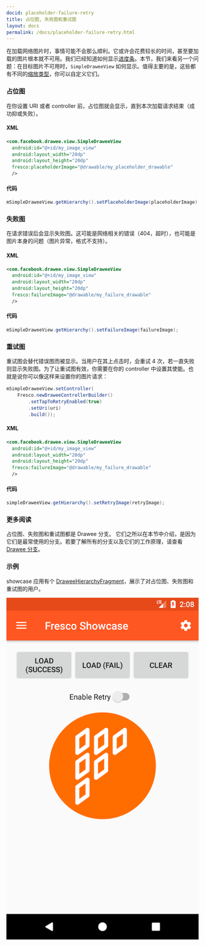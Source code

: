 ```yaml
---
docid: placeholder-failure-retry
title: 占位图, 失败图和重试图
layout: docs
permalink: /docs/placeholder-failure-retry.html
---
```


在加载网络图片时，事情可能不会那么顺利。它或许会花费较长的时间，甚至要加载的图片根本就不可用。我们已经知道如何显示[进度条](progress-bars.html)。本节，我们来看另一个问题：在目标图片不可用时，`SimpleDraweeView` 如何显示。值得主要的是，这些都有不同的[缩放类型](scaletypes.html)，你可以自定义它们。

### 占位图

在你设置 URI 或者 controller 前，占位图就会显示，直到本次加载请求结束（成功抑或失败）。

#### XML

```xml
<com.facebook.drawee.view.SimpleDraweeView
  android:id="@+id/my_image_view"
  android:layout_width="20dp"
  android:layout_height="20dp"
  fresco:placeholderImage="@drawable/my_placeholder_drawable"
  />
```

#### 代码

```java
mSimpleDraweeView.getHierarchy().setPlaceholderImage(placeholderImage);
```

### 失败图

在请求错误后会显示失败图。这可能是网络相关的错误（404，超时），也可能是图片本身的问题（图片异常，格式不支持）。

#### XML

```xml
<com.facebook.drawee.view.SimpleDraweeView
  android:id="@+id/my_image_view"
  android:layout_width="20dp"
  android:layout_height="20dp"
  fresco:failureImage="@drawable/my_failure_drawable"
  />
```

#### 代码

```java
mSimpleDraweeView.getHierarchy().setFailureImage(failureImage);
```

### 重试图

重试图会替代错误图而被显示。当用户在其上点击时，会重试 4 次，若一直失败则显示失败图。为了让重试图有效，你需要在你的 controller 中设置其使能。也就是说你可以像这样来设置你的图片请求：

```java
mSimpleDraweeView.setController(
    Fresco.newDraweeControllerBuilder()
        .setTapToRetryEnabled(true)
        .setUri(uri)
        .build());
```

#### XML

```xml
<com.facebook.drawee.view.SimpleDraweeView
  android:id="@+id/my_image_view"
  android:layout_width="20dp"
  android:layout_height="20dp"
  fresco:failureImage="@drawable/my_failure_drawable"
  />
```

#### 代码

```java
simpleDraweeView.getHierarchy().setRetryImage(retryImage);
```

### 更多阅读

占位图、失败图和重试图都是 Drawee 分支。 它们之所以在本节中介绍，是因为它们是最常使用的分支。若要了解所有的分支以及它们的工作原理，请查看 [Drawee 分支](drawee-branches.html)。

### 示例

showcase 应用有个 [DraweeHierarchyFragment](https://github.com/facebook/fresco/blob/master/samples/showcase/src/main/java/com/facebook/fresco/samples/showcase/drawee/DraweeHierarchyFragment.java)，展示了对占位图、失败图和重试图的用户。

![带有占位图、失败图和重试图的 Showcase 应用](/static/images/docs/01-placeholder-sample.png)
